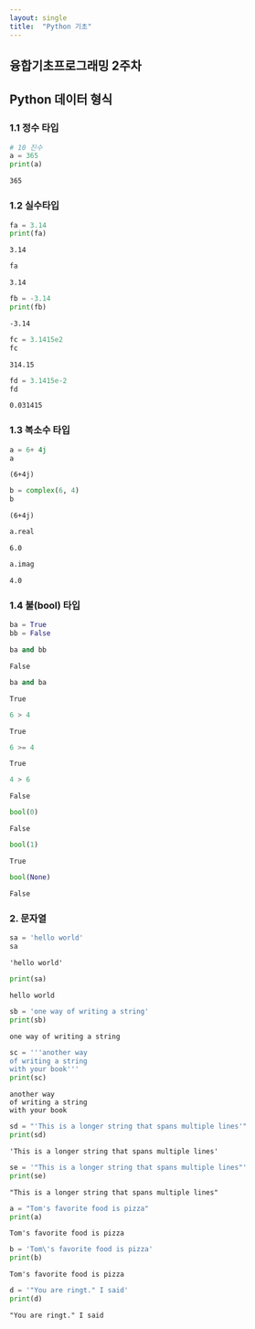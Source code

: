 ```yaml
---
layout: single
title:  "Python 기초"
---
```


## 융합기초프로그래밍 2주차

## Python 데이터 형식 

### 1.1 정수 타입


```python
# 10 진수
a = 365
print(a)
```

    365
    

### 1.2 실수타입


```python
fa = 3.14
print(fa)
```

    3.14
    


```python
fa
```




    3.14




```python
fb = -3.14
print(fb)
```

    -3.14
    


```python
fc = 3.1415e2
fc
```




    314.15




```python
fd = 3.1415e-2
fd
```




    0.031415



### 1.3 복소수 타입


```python
a = 6+ 4j
a
```




    (6+4j)




```python
b = complex(6, 4)
b
```




    (6+4j)




```python
a.real
```




    6.0




```python
a.imag
```




    4.0



### 1.4 불(bool) 타입


```python
ba = True
bb = False
```


```python
ba and bb
```




    False




```python
ba and ba
```




    True




```python
6 > 4
```




    True




```python
6 >= 4
```




    True




```python
4 > 6
```




    False




```python
bool(0)
```




    False




```python
bool(1)
```




    True




```python
bool(None)
```




    False



### 2. 문자열


```python
sa = 'hello world'
sa
```




    'hello world'




```python
print(sa)
```

    hello world
    


```python
sb = 'one way of writing a string'
print(sb)
```

    one way of writing a string
    


```python
sc = '''another way 
of writing a string
with your book'''
print(sc)
```

    another way 
    of writing a string
    with your book
    


```python
sd = "'This is a longer string that spans multiple lines'"
print(sd)
```

    'This is a longer string that spans multiple lines'
    


```python
se = '"This is a longer string that spans multiple lines"'
print(se)
```

    "This is a longer string that spans multiple lines"
    


```python
a = "Tom's favorite food is pizza"
print(a)
```

    Tom's favorite food is pizza
    


```python
b = 'Tom\'s favorite food is pizza'
print(b)
```

    Tom's favorite food is pizza
    


```python
d = '"You are ringt." I said'
print(d)
```

    "You are ringt." I said
    
